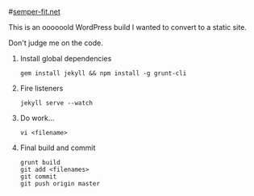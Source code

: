 #[semper-fit.net](http://www.semper-fit.net)

This is an oooooold WordPress build I wanted to convert to a static site.

Don't judge me on the code.

1. Install global dependencies
	```
	gem install jekyll && npm install -g grunt-cli
	```

2. Fire listeners
	```
	jekyll serve --watch
	```

3. Do work...
	```
	vi <filename>
	```

4. Final build and commit
	```
	grunt build
	git add <filenames>
	git commit
	git push origin master
	```
